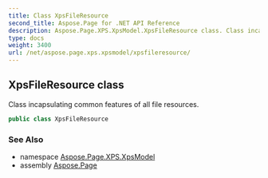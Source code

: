 ```yaml
---
title: Class XpsFileResource
second_title: Aspose.Page for .NET API Reference
description: Aspose.Page.XPS.XpsModel.XpsFileResource class. Class incapsulating common features of all file resources
type: docs
weight: 3400
url: /net/aspose.page.xps.xpsmodel/xpsfileresource/
---
```

## XpsFileResource class

Class incapsulating common features of all file resources.

```csharp
public class XpsFileResource
```

### See Also

* namespace [Aspose.Page.XPS.XpsModel](../../aspose.page.xps.xpsmodel/)
* assembly [Aspose.Page](../../)


